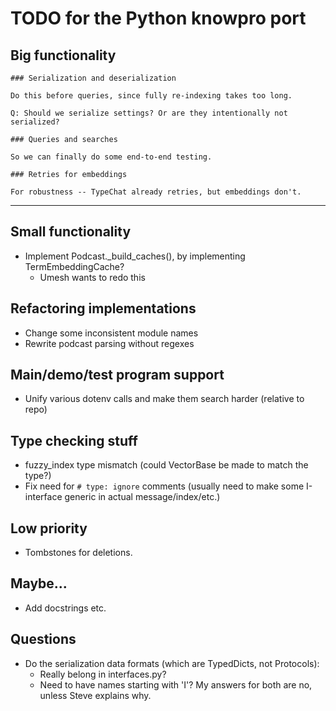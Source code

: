 # TODO for the Python knowpro port

## Big functionality

    ### Serialization and deserialization

    Do this before queries, since fully re-indexing takes too long.

    Q: Should we serialize settings? Or are they intentionally not serialized?

    ### Queries and searches

    So we can finally do some end-to-end testing.

    ### Retries for embeddings

    For robustness -- TypeChat already retries, but embeddings don't.

---

## Small functionality

- Implement Podcast._build_caches(), by implementing TermEmbeddingCache?
  - Umesh wants to redo this

## Refactoring implementations

- Change some inconsistent module names
- Rewrite podcast parsing without regexes

## Main/demo/test program support

- Unify various dotenv calls and make them search harder (relative to repo)

## Type checking stuff

- fuzzy_index type mismatch (could VectorBase be made to match the type?)
- Fix need for `# type: ignore` comments (usually need to make some I-interface generic in actual message/index/etc.)

## Low priority

- Tombstones for deletions.

## Maybe...

- Add docstrings etc.

## Questions

- Do the serialization data formats (which are TypedDicts, not Protocols):
  - Really belong in interfaces.py?
  - Need to have names starting with 'I'?
  My answers for both are no, unless Steve explains why.
